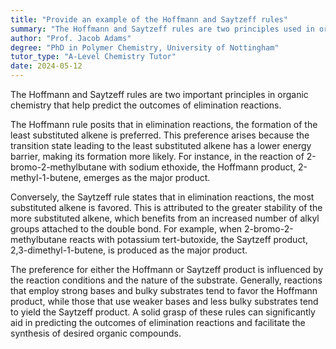 ```yaml
---
title: "Provide an example of the Hoffmann and Saytzeff rules"
summary: "The Hoffmann and Saytzeff rules are two principles used in organic chemistry to predict the outcome of elimination reactions."
author: "Prof. Jacob Adams"
degree: "PhD in Polymer Chemistry, University of Nottingham"
tutor_type: "A-Level Chemistry Tutor"
date: 2024-05-12
---
```


The Hoffmann and Saytzeff rules are two important principles in organic chemistry that help predict the outcomes of elimination reactions.

The Hoffmann rule posits that in elimination reactions, the formation of the least substituted alkene is preferred. This preference arises because the transition state leading to the least substituted alkene has a lower energy barrier, making its formation more likely. For instance, in the reaction of 2-bromo-2-methylbutane with sodium ethoxide, the Hoffmann product, 2-methyl-1-butene, emerges as the major product.

Conversely, the Saytzeff rule states that in elimination reactions, the most substituted alkene is favored. This is attributed to the greater stability of the more substituted alkene, which benefits from an increased number of alkyl groups attached to the double bond. For example, when 2-bromo-2-methylbutane reacts with potassium tert-butoxide, the Saytzeff product, 2,3-dimethyl-1-butene, is produced as the major product.

The preference for either the Hoffmann or Saytzeff product is influenced by the reaction conditions and the nature of the substrate. Generally, reactions that employ strong bases and bulky substrates tend to favor the Hoffmann product, while those that use weaker bases and less bulky substrates tend to yield the Saytzeff product. A solid grasp of these rules can significantly aid in predicting the outcomes of elimination reactions and facilitate the synthesis of desired organic compounds.
    